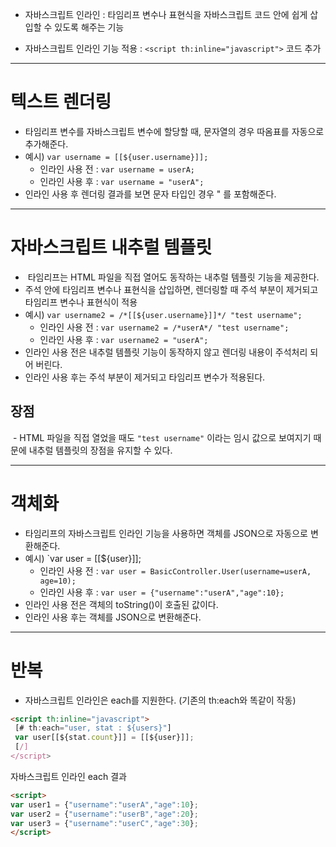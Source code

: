 
- 자바스크립트 인라인 : 타임리프 변수나 표현식을 자바스크립트 코드 안에 쉽게 삽입할 수 있도록 해주는 기능

- 자바스크립트 인라인 기능 적용 : `<script th:inline="javascript">`  코드 추가

----

# 텍스트 렌더링
- 타임리프 변수를 자바스크립트 변수에 할당할 때, 문자열의 경우 따옴표를 자동으로 추가해준다.
- 예시) `var username = [[${user.username}]];` 
    - 인라인 사용 전 : `var username = userA;`
    - 인라인 사용 후 : `var username = "userA";` 
- 인라인 사용 후 렌더링 결과를 보면 문자 타입인 경우 " 를 포함해준다.

----

# 자바스크립트 내추럴 템플릿

-  타임리프는 HTML 파일을 직접 열어도 동작하는 내추럴 템플릿 기능을 제공한다.
- 주석 안에 타임리프 변수나 표현식을 삽입하면, 렌더링할 때 주석 부분이 제거되고 타임리프 변수나 표현식이 적용
- 예시)  `var username2 = /*[[${user.username}]]*/ "test username";`
    - 인라인 사용 전 : `var username2 = /*userA*/ "test username";`
    - 인라인 사용 후 : `var username2 = "userA";`
- 인라인 사용 전은 내추럴 템플릿 기능이 동작하지 않고 렌더링 내용이 주석처리 되어 버린다.
- 인라인 사용 후는 주석 부분이 제거되고 타임리프 변수가 적용된다.

## 장점

 - HTML 파일을 직접 열었을 때도 `"test username"` 이라는 임시 값으로 보여지기 때문에 내추럴 템플릿의 장점을 유지할 수 있다.

----

# 객체화

- 타임리프의 자바스크립트 인라인 기능을 사용하면 객체를 JSON으로 자동으로 변환해준다.
- 예시) `var user = [[${user}]];
    - 인라인 사용 전 : `var user = BasicController.User(username=userA, age=10);`
    - 인라인 사용 후 : `var user = {"username":"userA","age":10};`
- 인라인 사용 전은 객체의 toString()이 호출된 값이다.
- 인라인 사용 후는 객체를 JSON으로 변환해준다.

----

# 반복

- 자바스크립트 인라인은 each를 지원한다. (기존의 th:each와 똑같이 작동)
```html
<script th:inline="javascript">
 [# th:each="user, stat : ${users}"]
 var user[[${stat.count}]] = [[${user}]];
 [/]
</script>
```

자바스크립트 인라인 each 결과
```html
<script>
var user1 = {"username":"userA","age":10};
var user2 = {"username":"userB","age":20};
var user3 = {"username":"userC","age":30};
</script>
```